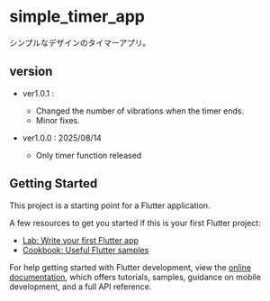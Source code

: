 # simple_timer_app

シンプルなデザインのタイマーアプリ。


## version

 * ver1.0.1 : 
     * Changed the number of vibrations when the timer ends.
     * Minor fixes.

 * ver1.0.0 : 2025/08/14
     * Only timer function released

## Getting Started

This project is a starting point for a Flutter application.

A few resources to get you started if this is your first Flutter project:

- [Lab: Write your first Flutter app](https://docs.flutter.dev/get-started/codelab)
- [Cookbook: Useful Flutter samples](https://docs.flutter.dev/cookbook)

For help getting started with Flutter development, view the
[online documentation](https://docs.flutter.dev/), which offers tutorials,
samples, guidance on mobile development, and a full API reference.
